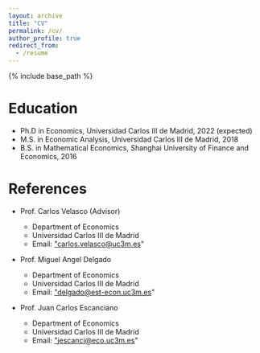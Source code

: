 ```yaml
---
layout: archive
title: "CV"
permalink: /cv/
author_profile: true
redirect_from:
  - /resume
---
```


{% include base_path %}

Education
======
* Ph.D in Economics, Universidad Carlos III de Madrid, 2022 (expected) 
* M.S. in Economic Analysis, Universidad Carlos III de Madrid, 2018
* B.S. in Mathematical Economics, Shanghai University of Finance and Economics, 2016

  
References
======
* Prof. Carlos Velasco (Advisor)
  * Department of Economics
  * Universidad Carlos III de Madrid
  * Email: <a href="carlos.velasco@uc3m.es">"carlos.velasco@uc3m.es"</a>

* Prof. Miguel Angel Delgado 
  * Department of Economics
  * Universidad Carlos III de Madrid
  * Email: <a href="delgado@est-econ.uc3m.es">"delgado@est-econ.uc3m.es"</a>

* Prof. Juan Carlos Escanciano 
  * Department of Economics
  * Universidad Carlos III de Madrid
  * Email: <a href="jescanci@eco.uc3m.es ">"jescanci@eco.uc3m.es"</a>


